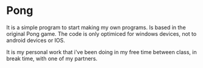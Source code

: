 # Pong
It is a simple program to start making my own programs. Is based in the original Pong game.
The code is only optimiced for windows devices, not to android devices or IOS.

It is my personal work that i've been doing in my free time between class, in break time, with one of my partners.

